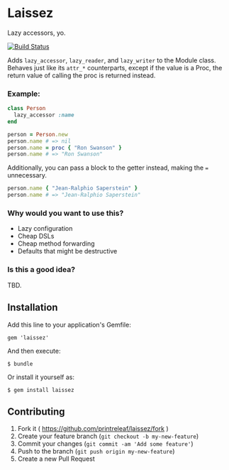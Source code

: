 # Laissez 

Lazy accessors, yo.

[![Build Status](https://travis-ci.org/PrintReleaf/laissez.png?branch=master)](https://travis-ci.org/PrintReleaf/laissez)


Adds `lazy_accessor`, `lazy_reader`, and `lazy_writer` to the Module class. Behaves just like its `attr_*` counterparts, except if the value is a Proc, the return value of calling the proc is returned instead.


### Example:

```ruby
class Person
  lazy_accessor :name
end

person = Person.new
person.name # => nil
person.name = proc { "Ron Swanson" }
person.name # => "Ron Swanson"
```

Additionally, you can pass a block to the getter instead, making the `=` unnecessary.

```ruby
person.name { "Jean-Ralphio Saperstein" }
person.name # => "Jean-Ralphio Saperstein"
```

### Why would you want to use this?
- Lazy configuration
- Cheap DSLs
- Cheap method forwarding
- Defaults that might be destructive

### Is this a good idea?
TBD.

## Installation

Add this line to your application's Gemfile:

    gem 'laissez'

And then execute:

    $ bundle

Or install it yourself as:

    $ gem install laissez

## Contributing

1. Fork it ( https://github.com/printreleaf/laissez/fork )
2. Create your feature branch (`git checkout -b my-new-feature`)
3. Commit your changes (`git commit -am 'Add some feature'`)
4. Push to the branch (`git push origin my-new-feature`)
5. Create a new Pull Request


